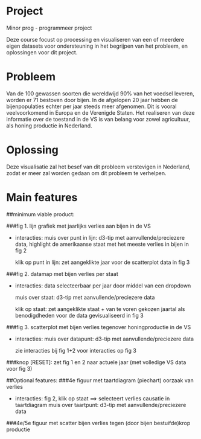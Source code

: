 # Project
Minor prog - programmeer project

Deze course focust op processing en visualiseren van een of meerdere eigen
datasets voor ondersteuning in het begrijpen van het probleem, en oplossingen
voor dit project.


# Probleem
Van de 100 gewassen soorten die wereldwijd 90% van het voedsel leveren, worden
er 71 bestoven door bijen. In de afgelopen 20 jaar hebben de bijenpopulaties echter
per jaar steeds meer afgenomen. Dit is vooral veelvoorkomend in Europa en de
Verenigde Staten. Het realiseren van deze informatie over de toestand in de VS
is van belang voor zowel agricultuur, als honing productie in Nederland.


# Oplossing
Deze visualisatie zal het besef van dit probleem verstevigen in Nederland, zodat er
meer zal worden gedaan om dit probleem te verhelpen.


# Main features
##minimum viable product:

###fig 1. lijn grafiek met jaarlijks verlies aan bijen in de VS
- interacties:
  muis over punt in lijn: d3-tip met aanvullende/preciezere data,
                          highlight de amerikaanse staat met het meeste
                          verlies in bijen in fig 2

  klik op punt in lijn: zet aangeklikte jaar voor de scatterplot data in fig 3


###fig 2. datamap met bijen verlies per staat
- interacties:
  data selecteerbaar per jaar door middel van een dropdown

  muis over staat: d3-tip met aanvullende/preciezere data

  klik op staat: zet aangeklikte staat + van te voren gekozen jaartal als benodigdheden
                 voor de data gevisualiseerd in fig 3


###fig 3. scatterplot met bijen verlies tegenover honingproductie in de VS
- interacties:
  muis over datapunt: d3-tip met aanvullende/preciezere data

  zie interacties bij fig 1+2 voor interacties op fig 3


###knop [RESET]: zet fig 1 en 2 naar actuele jaar (met volledige VS data voor fig 3)


##Optional features:
###4e figuur met taartdiagram (piechart) oorzaak van verlies
- interacties:
  fig 2, klik op staat ==> selecteert verlies causatie in taartdiagram
  muis over taartpunt: d3-tip met aanvullende/preciezere data

###4e/5e figuur met scatter bijen verlies tegen (door bijen bestuifde)krop productie



#
